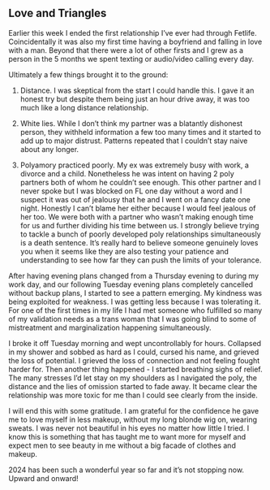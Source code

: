## Love and Triangles

Earlier this week I ended the first relationship I’ve ever had through Fetlife. Coincidentally it was also my first time having a boyfriend and falling in love with a man. Beyond that there were a lot of other firsts and I grew as a person in the 5 months we spent texting or audio/video calling every day. 

Ultimately a few things brought it to the ground:

1. Distance. I was skeptical from the start I could handle this. I gave it an honest try but despite them being just an hour drive away, it was too much like a long distance relationship.

2. White lies. While I don’t think my partner was a blatantly dishonest person, they withheld information a few too many times and it started to add up to major distrust. Patterns repeated that I couldn’t stay naive about any longer.

3. Polyamory practiced poorly. My ex was extremely busy with work, a divorce and a child. Nonetheless he was intent on having 2 poly partners both of whom he couldn’t see enough. This other partner and I never spoke but I was blocked on FL one day without a word and I suspect it was out of jealousy that he and I went on a fancy date one night. Honestly I can’t blame her either because I would feel jealous of her too. We were both with a partner who wasn’t making enough time for us and further dividing his time between us. I strongly believe trying to tackle a bunch of poorly developed poly relationships simultaneously is a death sentence. It’s really hard to believe someone genuinely loves you when it seems like they are also testing your patience and understanding to see how far they can push the limits of your tolerance.

After having evening plans changed from a Thursday evening to during my work day, and our following Tuesday evening plans completely cancelled without backup plans, I started to see a pattern emerging. My kindness was being exploited for weakness. I was getting less because I was tolerating it. For one of the first times in my life I had met someone who fulfilled so many of my validation needs as a trans woman that I was going blind to some of mistreatment and marginalization happening simultaneously.

I broke it off Tuesday morning and wept uncontrollably for hours. Collapsed in my shower and sobbed as hard as I could, cursed his name, and grieved the loss of potential. I grieved the loss of connection and not feeling fought harder for.
Then another thing happened - I started breathing sighs of relief. The many stresses I’d let stay on my shoulders as I navigated the poly, the distance and the lies of omission started to fade away. It became clear the relationship was more toxic for me than I could see clearly from the inside. 

I will end this with some gratitude. I am grateful for the confidence he gave me to love myself in less makeup, without my long blonde wig on, wearing sweats. I was never not beautiful in his eyes no matter how little I tried. I know this is something that has taught me to want more for myself and expect men to see beauty in me without a big facade of clothes and makeup.

2024 has been such a wonderful year so far and it’s not stopping now. Upward and onward!